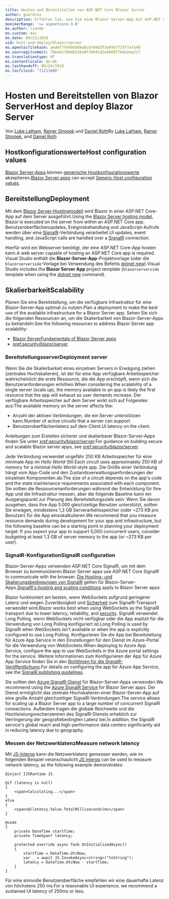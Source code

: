 ```yaml
---
title: Hosten und Bereitstellen von ASP.NET Core Blazor Server
author: guardrex
description: Erfahren Sie, wie Sie eine Blazor Server-App mit ASP.NET Core hosten und bereitstellen.
monikerRange: '>= aspnetcore-3.0'
ms.author: riande
ms.custom: mvc
ms.date: 09/23/2019
uid: host-and-deploy/blazor/server
ms.openlocfilehash: aedef7fe695dd4a0cbf04d3f3e9947f33f7afa40
ms.sourcegitcommit: 79eeb17604b536e8f34641d1e6b697fb9a2ee21f
ms.translationtype: HT
ms.contentlocale: de-DE
ms.lasthandoff: 09/24/2019
ms.locfileid: "71211606"
---
```

# <a name="host-and-deploy-blazor-server"></a><span data-ttu-id="0ff5a-103">Hosten und Bereitstellen von Blazor Server</span><span class="sxs-lookup"><span data-stu-id="0ff5a-103">Host and deploy Blazor Server</span></span>

<span data-ttu-id="0ff5a-104">Von [Luke Latham](https://github.com/guardrex), [Rainer Stropek](https://www.timecockpit.com) und [Daniel Roth](https://github.com/danroth27)</span><span class="sxs-lookup"><span data-stu-id="0ff5a-104">By [Luke Latham](https://github.com/guardrex), [Rainer Stropek](https://www.timecockpit.com), and [Daniel Roth](https://github.com/danroth27)</span></span>

## <a name="host-configuration-values"></a><span data-ttu-id="0ff5a-105">Hostkonfigurationswerte</span><span class="sxs-lookup"><span data-stu-id="0ff5a-105">Host configuration values</span></span>

<span data-ttu-id="0ff5a-106">[Blazor Server-Apps](xref:blazor/hosting-models#blazor-server) können [generische Hostkonfigurationswerte](xref:fundamentals/host/generic-host#host-configuration) akzeptieren.</span><span class="sxs-lookup"><span data-stu-id="0ff5a-106">[Blazor Server apps](xref:blazor/hosting-models#blazor-server) can accept [Generic Host configuration values](xref:fundamentals/host/generic-host#host-configuration).</span></span>

## <a name="deployment"></a><span data-ttu-id="0ff5a-107">Bereitstellung</span><span class="sxs-lookup"><span data-stu-id="0ff5a-107">Deployment</span></span>

<span data-ttu-id="0ff5a-108">Mit dem [Blazor Server-Hostingmodell](xref:blazor/hosting-models#blazor-server) wird Blazor in einer ASP.NET Core-App auf dem Server ausgeführt.</span><span class="sxs-lookup"><span data-stu-id="0ff5a-108">Using the [Blazor Server hosting model](xref:blazor/hosting-models#blazor-server), Blazor is executed on the server from within an ASP.NET Core app.</span></span> <span data-ttu-id="0ff5a-109">Benutzeroberflächenupdates, Ereignisbehandlung und JavaScript-Aufrufe werden über eine [SignalR](xref:signalr/introduction)-Verbindung verarbeitet.</span><span class="sxs-lookup"><span data-stu-id="0ff5a-109">UI updates, event handling, and JavaScript calls are handled over a [SignalR](xref:signalr/introduction) connection.</span></span>

<span data-ttu-id="0ff5a-110">Hierfür wird ein Webserver benötigt, der eine ASP.NET Core-App hosten kann.</span><span class="sxs-lookup"><span data-stu-id="0ff5a-110">A web server capable of hosting an ASP.NET Core app is required.</span></span> <span data-ttu-id="0ff5a-111">Visual Studio enthält die **Blazor-Server-App**-Projektvorlage (oder die `blazorserverside`-Vorlage bei Verwendung des Befehls [dotnet new](/dotnet/core/tools/dotnet-new)).</span><span class="sxs-lookup"><span data-stu-id="0ff5a-111">Visual Studio includes the **Blazor Server App** project template (`blazorserverside` template when using the [dotnet new](/dotnet/core/tools/dotnet-new) command).</span></span>

## <a name="scalability"></a><span data-ttu-id="0ff5a-112">Skalierbarkeit</span><span class="sxs-lookup"><span data-stu-id="0ff5a-112">Scalability</span></span>

<span data-ttu-id="0ff5a-113">Planen Sie eine Bereitstellung, um die verfügbare Infrastruktur für eine Blazor-Server-App optimal zu nutzen.</span><span class="sxs-lookup"><span data-stu-id="0ff5a-113">Plan a deployment to make the best use of the available infrastructure for a Blazor Server app.</span></span> <span data-ttu-id="0ff5a-114">Sehen Sie sich die folgenden Ressourcen an, um die Skalierbarkeit von Blazor-Server-Apps zu behandeln:</span><span class="sxs-lookup"><span data-stu-id="0ff5a-114">See the following resources to address Blazor Server app scalability:</span></span>

* [<span data-ttu-id="0ff5a-115">Blazor Server</span><span class="sxs-lookup"><span data-stu-id="0ff5a-115">Fundamentals of Blazor Server apps</span></span>](xref:blazor/hosting-models#blazor-server)
* <xref:security/blazor/server>

### <a name="deployment-server"></a><span data-ttu-id="0ff5a-116">Bereitstellungsserver</span><span class="sxs-lookup"><span data-stu-id="0ff5a-116">Deployment server</span></span>

<span data-ttu-id="0ff5a-117">Wenn Sie die Skalierbarkeit eines einzelnen Servers in Erwägung ziehen (zentrales Hochskalieren), ist der für eine App verfügbare Arbeitsspeicher wahrscheinlich die erste Ressource, die die App erschöpft, wenn sich die Benutzeranforderungen erhöhen.</span><span class="sxs-lookup"><span data-stu-id="0ff5a-117">When considering the scalability of a single server (scale up), the memory available to an app is likely the first resource that the app will exhaust as user demands increase.</span></span> <span data-ttu-id="0ff5a-118">Der verfügbare Arbeitsspeicher auf dem Server wirkt sich auf Folgendes aus:</span><span class="sxs-lookup"><span data-stu-id="0ff5a-118">The available memory on the server affects the:</span></span>

* <span data-ttu-id="0ff5a-119">Anzahl der aktiven Verbindungen, die ein Server unterstützen kann.</span><span class="sxs-lookup"><span data-stu-id="0ff5a-119">Number of active circuits that a server can support.</span></span>
* <span data-ttu-id="0ff5a-120">Benutzeroberflächenlatenz auf dem Client.</span><span class="sxs-lookup"><span data-stu-id="0ff5a-120">UI latency on the client.</span></span>

<span data-ttu-id="0ff5a-121">Anleitungen zum Erstellen sicherer und skalierbarer Blazor-Server-Apps finden Sie unter <xref:security/blazor/server>.</span><span class="sxs-lookup"><span data-stu-id="0ff5a-121">For guidance on building secure and scalable Blazor server apps, see <xref:security/blazor/server>.</span></span>

<span data-ttu-id="0ff5a-122">Jede Verbindung verwendet ungefähr 250 KB Arbeitsspeicher für eine minimale App im *Hello World*-Stil.</span><span class="sxs-lookup"><span data-stu-id="0ff5a-122">Each circuit uses approximately 250 KB of memory for a minimal *Hello World*-style app.</span></span> <span data-ttu-id="0ff5a-123">Die Größe einer Verbindung hängt vom App-Code und den Zustandsverwaltungsanforderungen der einzelnen Komponenten ab.</span><span class="sxs-lookup"><span data-stu-id="0ff5a-123">The size of a circuit depends on the app's code and the state maintenance requirements associated with each component.</span></span> <span data-ttu-id="0ff5a-124">Sie sollten die Ressourcenanforderungen während der Entwicklung für Ihre App und die Infrastruktur messen, aber die folgende Baseline kann ein Ausgangspunkt zur Planung des Bereitstellungsziels sein: Wenn Sie davon ausgehen, dass Ihre App 5.000 gleichzeitige Benutzer unterstützt, sollten Sie erwägen, mindestens 1,3 GB Serverarbeitsspeicher (oder ~273 KB pro Benutzer) für die App einzukalkulieren.</span><span class="sxs-lookup"><span data-stu-id="0ff5a-124">We recommend that you measure resource demands during development for your app and infrastructure, but the following baseline can be a starting point in planning your deployment target: If you expect your app to support 5,000 concurrent users, consider budgeting at least 1.3 GB of server memory to the app (or ~273 KB per user).</span></span>

### <a name="signalr-configuration"></a><span data-ttu-id="0ff5a-125">SignalR-Konfiguration</span><span class="sxs-lookup"><span data-stu-id="0ff5a-125">SignalR configuration</span></span>

<span data-ttu-id="0ff5a-126">Blazor-Server-Apps verwenden ASP.NET Core SignalR, um mit dem Browser zu kommunizieren.</span><span class="sxs-lookup"><span data-stu-id="0ff5a-126">Blazor Server apps use ASP.NET Core SignalR to communicate with the browser.</span></span> <span data-ttu-id="0ff5a-127">[Die Hosting- und Skalierungsbedingungen von SignalR](xref:signalr/publish-to-azure-web-app) gelten für Blazor-Server-Apps.</span><span class="sxs-lookup"><span data-stu-id="0ff5a-127">[SignalR's hosting and scaling conditions](xref:signalr/publish-to-azure-web-app) apply to Blazor Server apps.</span></span>

<span data-ttu-id="0ff5a-128">Blazor funktioniert am besten, wenn WebSockets aufgrund geringerer Latenz und wegen Zuverlässigkeit und [Sicherheit](xref:signalr/security) zum SignalR-Transport verwendet wird.</span><span class="sxs-lookup"><span data-stu-id="0ff5a-128">Blazor works best when using WebSockets as the SignalR transport due to lower latency, reliability, and [security](xref:signalr/security).</span></span> <span data-ttu-id="0ff5a-129">SignalR verwendet Long Polling, wenn WebSockets nicht verfügbar oder die App explizit für die Verwendung von Long Polling konfiguriert ist.</span><span class="sxs-lookup"><span data-stu-id="0ff5a-129">Long Polling is used by SignalR when WebSockets isn't available or when the app is explicitly configured to use Long Polling.</span></span> <span data-ttu-id="0ff5a-130">Konfigurieren Sie die App bei Bereitstellung für Azure App Service in den Einstellungen für den Dienst im Azure-Portal für die Verwendung von WebSockets.</span><span class="sxs-lookup"><span data-stu-id="0ff5a-130">When deploying to Azure App Service, configure the app to use WebSockets in the Azure portal settings for the service.</span></span> <span data-ttu-id="0ff5a-131">Weitere Informationen zum Konfigurieren der App für Azure App Service finden Sie in den [Richtlinien für die SignalR-Veröffentlichung](xref:signalr/publish-to-azure-web-app).</span><span class="sxs-lookup"><span data-stu-id="0ff5a-131">For details on configuring the app for Azure App Service, see the [SignalR publishing guidelines](xref:signalr/publish-to-azure-web-app).</span></span>

<span data-ttu-id="0ff5a-132">Sie sollten den [Azure SignalR-Dienst](/azure/azure-signalr) für Blazor-Server-Apps verwenden.</span><span class="sxs-lookup"><span data-stu-id="0ff5a-132">We recommend using the [Azure SignalR Service](/azure/azure-signalr) for Blazor Server apps.</span></span> <span data-ttu-id="0ff5a-133">Der Dienst ermöglicht das zentrale Hochskalieren einer Blazor-Server-App auf eine große Anzahl gleichzeitiger SignalR-Verbindungen.</span><span class="sxs-lookup"><span data-stu-id="0ff5a-133">The service allows for scaling up a Blazor Server app to a large number of concurrent SignalR connections.</span></span> <span data-ttu-id="0ff5a-134">Außerdem tragen die globale Reichweite und die Hochleistungsrechenzentren des SignalR-Diensts erheblich zur Verringerung der geografiebedingten Latenz bei.</span><span class="sxs-lookup"><span data-stu-id="0ff5a-134">In addition, the SignalR service's global reach and high-performance data centers significantly aid in reducing latency due to geography.</span></span>

### <a name="measure-network-latency"></a><span data-ttu-id="0ff5a-135">Messen der Netzwerklatenz</span><span class="sxs-lookup"><span data-stu-id="0ff5a-135">Measure network latency</span></span>

<span data-ttu-id="0ff5a-136">Mit [JS-Interop](xref:blazor/javascript-interop) kann die Netzwerklatenz gemessen werden, wie im folgenden Beispiel veranschaulicht:</span><span class="sxs-lookup"><span data-stu-id="0ff5a-136">[JS interop](xref:blazor/javascript-interop) can be used to measure network latency, as the following example demonstrates:</span></span>

```cshtml
@inject IJSRuntime JS

@if (latency is null)
{
    <span>Calculating...</span>
}
else
{
    <span>@(latency.Value.TotalMilliseconds)ms</span>
}

@code
{
    private DateTime startTime;
    private TimeSpan? latency;

    protected override async Task OnInitializedAsync()
    {
        startTime = DateTime.UtcNow;
        var _ = await JS.InvokeAsync<string>("toString");
        latency = DateTime.UtcNow - startTime;
    }
}
```

<span data-ttu-id="0ff5a-137">Für eine sinnvolle Benutzeroberfläche empfehlen wir eine dauerhafte Latenz von höchstens 250 ms.</span><span class="sxs-lookup"><span data-stu-id="0ff5a-137">For a reasonable UI experience, we recommend a sustained UI latency of 250ms or less.</span></span>
